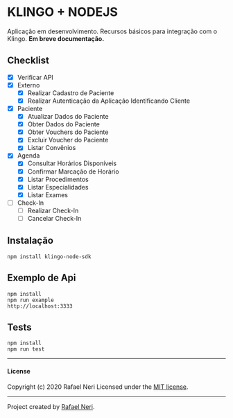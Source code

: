 # KLINGO + NODEJS

Aplicação em desenvolvimento. Recursos básicos para integração com o Klingo. **Em breve documentação.**

## Checklist
- [x] Verificar API
- [x] Externo
	- [x] Realizar Cadastro de Paciente
	- [x] Realizar Autenticação da Aplicação Identificando Cliente
- [x] Paciente
	- [x] Atualizar Dados do Paciente
	- [x] Obter Dados do Paciente
	- [x] Obter Vouchers do Paciente
	- [x] Excluir Voucher do Paciente
	- [x] Listar Convênios
- [x] Agenda
	- [x] Consultar Horários Disponíveis
	- [x] Confirmar Marcação de Horário
	- [x] Listar Procedimentos
	- [x] Listar Especialidades
	- [x] Listar Exames
- [ ] Check-In
	- [ ] Realizar Check-In
	- [ ] Cancelar Check-In

## Instalação
```
npm install klingo-node-sdk
```

## Exemplo de Api
```
npm install
npm run example
http://localhost:3333
```

## Tests
```
npm install
npm run test
```


***

#### License
Copyright (c) 2020 Rafael Neri
Licensed under the [MIT license](LICENSE).


***

Project created by [Rafael Neri](mailto:rafael.neri@gmail.com).
